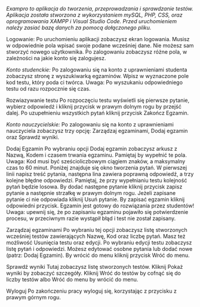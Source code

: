 *Exampro to aplikacja do tworzenia, przeprowadzania i sprawdzanie testów. Aplikacja została stworzona z wykorzystaniem mySQL, PHP, CSS, oraz oprogramowania XAMPP i Visual Studio Code. Przed uruchomieniem należy zasiać bazę danych za pomocą dołączonego pliku.*

Logowanie: 
Po uruchomieniu aplikacji zobaczysz ekran logowania. Musisz w odpowiednie pola wpisać swoje podane wcześniej dane. Nie możesz sam stworzyć nowego użytkownika. Po zalogowaniu zobaczysz różne pola, w zależności na jakie konto się zalogujesz. 

*Konto studenckie:* 
Po zalogowaniu się na konto z uprawnieniami studenta zobaczysz stronę z wyszukiwarką egzaminów. Wpisz w wyznaczone pole kod testu, który poda ci twórca. 
Uwaga: Po wyszukaniu odpowiedniego testu od razu rozpocznie się czas. 

Rozwiazywanie testu 
Po rozpoczęciu testu wyświetli się pierwsze pytanie, wybierz odpowiedź i kliknij przycisk w prawym dolnym rogu by przejść dalej. Po uzupełnieniu wszystkich pytań kliknij przycisk Zakończ Egzamin. 

*Konto nauczycielskie:* 
Po zalogowaniu się na konto z uprawnieniami nauczyciela zobaczysz trzy opcję: Zarządzaj egzaminami, Dodaj egzamin oraz Sprawdź wyniki.  

Dodaj Egzamin 
Po wybraniu opcji Dodaj egzamin zobaczysz arkusz z Nazwą, Kodem i czasem trwania egzaminu. Pamiętaj by wypełnić te pola. Uwaga: Kod musi być sześcioliczbowym ciągiem znaków, a maksymalny czas to 60 minut. 
Poniżej znajduje się okno tworzenia pytań. W pierwszej linii napisz treść pytania, następna lina zawiera poprawną odpowiedź, a trzy kolejne błędne odpowiedzi. Pamiętaj, że przy wypełnianiu testu kolejność pytań będzie losowa. 
By dodać następne pytanie kliknij przycisk zapisz pytanie a następnie strzałkę w prawym dolnym rogu. Jeżeli zapisane pytanie ci nie odpowiada kliknij Usuń pytanie. 
By zapisać egzamin kliknij odpowiedni przycisk. Egzamin jest gotowy do rozwiązania przez studentów! Uwaga: upewnij się, że po zapisaniu egzaminu pojawiło się potwierdzenie procesu, w przeciwnym razie wystąpił błąd i test nie został zapisany. 

Zarządzaj egzaminami 
Po wybraniu tej opcji zobaczysz listę stworzonych wcześniej testów zawierających Nazwę, Kod oraz liczbę pytań. Masz też możliwość Usunięcia testu oraz edycji. 
Po wybraniu edycji testu zobaczysz listę pytań i odpowiedzi. Możesz edytować osobne pytania lub dodać nowe (patrz: Dodaj Egzamin). 
By wrócić do menu kliknij przycisk Wróć do menu. 

Sprawdź wyniki 
Tutaj zobaczysz listę stworzonych testów. Kliknij Pokaż wyniki by zobaczyć szczegóły. 
Kliknij Wróć do testów by cofnąć się do liczby testów albo Wróć do menu by wrócić do menu. 

Wyloguj 
Po zakończeniu pracy wyloguj się, korzystając z przycisku z prawym górnym rogu. 
